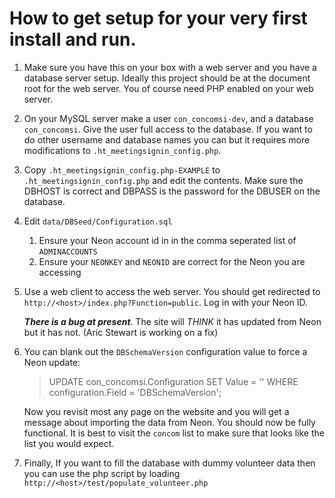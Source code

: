 # How to get setup for your very first install and run.

1. Make sure you have this on your box with a web server and you have a database server setup. Ideally this project should be at the document root for the web server. You of course need PHP enabled on your web server.

1. On your MySQL server make a user `con_concomsi-dev`, and a database `con_concomsi`. Give the user full access to the database. If you want to do other username and database names you can but it requires more modifications to `.ht_meetingsignin_config.php`.

1. Copy `.ht_meetingsignin_config.php-EXAMPLE` to `.ht_meetingsignin_config.php` and edit the contents. Make sure the DBHOST is correct and DBPASS is the password for the DBUSER on the database.

1. Edit `data/DBSeed/Configuration.sql`
    1. Ensure your Neon account id in in the comma seperated list of `ADMINACCOUNTS`
    1. Ensure your `NEONKEY` and `NEONID` are correct for the Neon you are accessing

1. Use a web client to access the web server. You should get redirected to `http://<host>/index.php?Function=public`. Log in with your Neon ID.

	***There is a bug at present***. The site will *THINK* it has updated from Neon but it has not. (Aric Stewart is working on a fix)

1.  You can blank out the `DBSchemaVersion` configuration value to force a Neon update:

	> UPDATE con_concomsi.Configuration SET Value = '' WHERE configuration.Field = 'DBSchemaVersion';

	Now you revisit most any page on the website and you will get a message about importing the data from Neon. You should now be fully functional. It is best to visit the `concom` list to make sure that looks like the list you would expect.

1. Finally, If you want to fill the database with dummy volunteer data then you can use the php script by loading `http://<host>/test/populate_volunteer.php`
